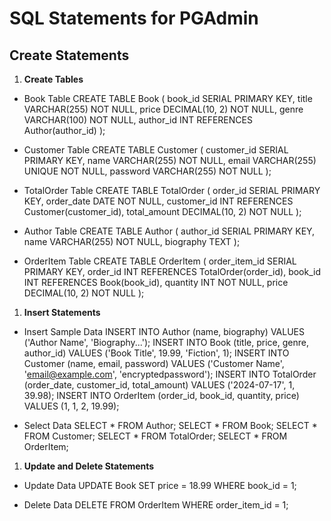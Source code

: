 # SQL Statements for PGAdmin

## Create Statements
1. **Create Tables**
- Book Table
CREATE TABLE Book (
    book_id SERIAL PRIMARY KEY,
    title VARCHAR(255) NOT NULL,
    price DECIMAL(10, 2) NOT NULL,
    genre VARCHAR(100) NOT NULL,
    author_id INT REFERENCES Author(author_id)
);

- Customer Table
CREATE TABLE Customer (
    customer_id SERIAL PRIMARY KEY,
    name VARCHAR(255) NOT NULL,
    email VARCHAR(255) UNIQUE NOT NULL,
    password VARCHAR(255) NOT NULL
);

- TotalOrder Table
CREATE TABLE TotalOrder (
    order_id SERIAL PRIMARY KEY,
    order_date DATE NOT NULL,
    customer_id INT REFERENCES Customer(customer_id),
    total_amount DECIMAL(10, 2) NOT NULL
);

- Author Table
CREATE TABLE Author (
    author_id SERIAL PRIMARY KEY,
    name VARCHAR(255) NOT NULL,
    biography TEXT
);

- OrderItem Table
CREATE TABLE OrderItem (
    order_item_id SERIAL PRIMARY KEY,
    order_id INT REFERENCES TotalOrder(order_id),
    book_id INT REFERENCES Book(book_id),
    quantity INT NOT NULL,
    price DECIMAL(10, 2) NOT NULL
);

1. **Insert Statements**
- Insert Sample Data
INSERT INTO Author (name, biography) VALUES ('Author Name', 'Biography...');
INSERT INTO Book (title, price, genre, author_id) VALUES ('Book Title', 19.99, 'Fiction', 1);
INSERT INTO Customer (name, email, password) VALUES ('Customer Name', 'email@example.com', 'encryptedpassword');
INSERT INTO TotalOrder (order_date, customer_id, total_amount) VALUES ('2024-07-17', 1, 39.98);
INSERT INTO OrderItem (order_id, book_id, quantity, price) VALUES (1, 1, 2, 19.99);

- Select Data
SELECT * FROM Author;
SELECT * FROM Book;
SELECT * FROM Customer;
SELECT * FROM TotalOrder;
SELECT * FROM OrderItem;

1. **Update and Delete Statements**
- Update Data
UPDATE Book SET price = 18.99 WHERE book_id = 1;

- Delete Data
DELETE FROM OrderItem WHERE order_item_id = 1;